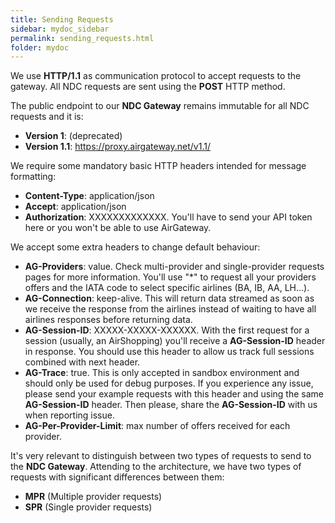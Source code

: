 ```yaml
---
title: Sending Requests
sidebar: mydoc_sidebar
permalink: sending_requests.html
folder: mydoc
---
```


We use **HTTP/1.1** as communication protocol to accept requests to the gateway. All NDC requests are sent using the **POST** HTTP method.

The public endpoint to our **NDC Gateway** remains immutable for all NDC requests and it is:

- **Version 1**: (deprecated)
- **Version 1.1**: https://proxy.airgateway.net/v1.1/

We require some mandatory basic HTTP headers intended for message formatting:

- **Content-Type**: application/json
- **Accept**: application/json
- **Authorization**: XXXXXXXXXXXXX. You'll have to send your API token here or you won't be able to use AirGateway.

We accept some extra headers to change default behaviour:

- **AG-Providers**: value. Check multi-provider and single-provider requests pages for more information. You'll use "\*" to request all your providers offers and the IATA code to select specific airlines (BA, IB, AA, LH...).
- **AG-Connection**: keep-alive. This will return data streamed as soon as we receive the response from the airlines instead of waiting to have all airlines responses before returning data.
- **AG-Session-ID**: XXXXX-XXXXX-XXXXXX. With the first request for a session (usually, an AirShopping) you'll receive a **AG-Session-ID** header in response. You should use this header to allow us track full sessions combined with next header.
- **AG-Trace**: true. This is only accepted in sandbox environment and should only be used for debug purposes. If you experience any issue, please send your example requests with this header and using the same **AG-Session-ID** header. Then please, share the **AG-Session-ID** with us when reporting issue.
- **AG-Per-Provider-Limit**: max number of offers received for each provider.

It's very relevant to distinguish between two types of requests to send to the **NDC Gateway**. Attending to the architecture, we have two types of requests with significant differences between them:

- **MPR** (Multiple provider requests)
- **SPR** (Single provider requests)

